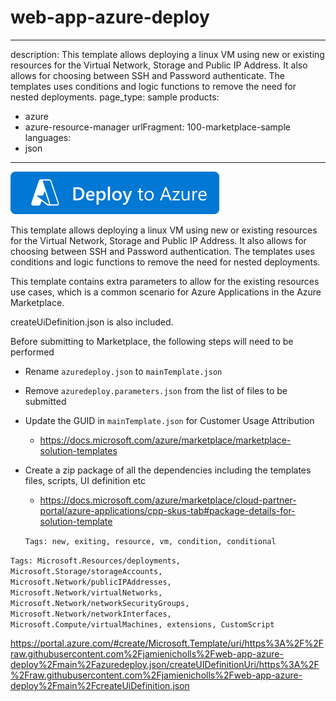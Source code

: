 # web-app-azure-deploy
---
description: This template allows deploying a linux VM using new or existing resources for the Virtual Network, Storage and Public IP Address.  It also allows for choosing between SSH and Password authenticate.  The templates uses conditions and logic functions to remove the need for nested deployments.
page_type: sample
products:
- azure
- azure-resource-manager
urlFragment: 100-marketplace-sample
languages:
- json
---


[![Deploy To Azure](https://raw.githubusercontent.com/Azure/azure-quickstart-templates/master/1-CONTRIBUTION-GUIDE/images/deploytoazure.svg?sanitize=true)](https://portal.azure.com/#create/Microsoft.Template/uri/https%3A%2F%2Fraw.githubusercontent.com%2FAzure%2Fazure-quickstart-templates%2Fmaster%2Fdemos%2F100-marketplace-sample%2Fazuredeploy.json/createUIDefinitionUri/https%3A%2F%2Fraw.githubusercontent.com%2FAzure%2Fazure-quickstart-templates%2Fmaster%2Fdemos%2F100-marketplace-sample%2FcreateUiDefinition.json)


This template allows deploying a linux VM using new or existing resources for the Virtual Network, Storage and Public IP Address.  It also allows for choosing between SSH and Password authentication.  The templates uses conditions and logic functions to remove the need for nested deployments.

This template contains extra parameters to allow for the existing resources use cases, which is a common scenario for Azure Applications in the Azure Marketplace.

createUiDefinition.json is also included.

Before submitting to Marketplace, the following steps will need to be performed

- Rename ```azuredeploy.json``` to ```mainTemplate.json```
- Remove ```azuredeploy.parameters.json``` from the list of files to be submitted
- Update the GUID in ```mainTemplate.json``` for Customer Usage Attribution
  - https://docs.microsoft.com/azure/marketplace/marketplace-solution-templates
- Create a zip package of all the dependencies including the templates files, scripts, UI definition etc
  - https://docs.microsoft.com/azure/marketplace/cloud-partner-portal/azure-applications/cpp-skus-tab#package-details-for-solution-template

  `Tags: new, exiting, resource, vm, condition, conditional`

`Tags: Microsoft.Resources/deployments, Microsoft.Storage/storageAccounts, Microsoft.Network/publicIPAddresses, Microsoft.Network/virtualNetworks, Microsoft.Network/networkSecurityGroups, Microsoft.Network/networkInterfaces, Microsoft.Compute/virtualMachines, extensions, CustomScript`


https://portal.azure.com/#create/Microsoft.Template/uri/https%3A%2F%2Fraw.githubusercontent.com%2Fjamienicholls%2Fweb-app-azure-deploy%2Fmain%2Fazuredeploy.json/createUIDefinitionUri/https%3A%2F%2Fraw.githubusercontent.com%2Fjamienicholls%2Fweb-app-azure-deploy%2Fmain%2FcreateUiDefinition.json